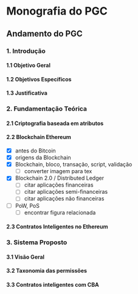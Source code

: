 # Monografia do PGC

## Andamento do PGC

### 1. Introdução

#### 1.1 Objetivo Geral

#### 1.2 Objetivos Específicos

#### 1.3 Justificativa

### 2. Fundamentação Teórica

#### 2.1 Criptografia baseada em atributos

#### 2.2 Blockchain Ethereum

- [x] antes do Bitcoin
- [x] origens da Blockchain
- [x] Blockchain, bloco, transação, script, validação
  - [ ] converter imagem para tex
- [x] Blockchain 2.0 / Distributed Ledger
  - [ ] citar aplicações financeiras
  - [ ] citar aplicações semi-financeiras
  - [ ] citar aplicações não financeiras
- [ ] PoW, PoS
  - [ ] encontrar figura relacionada

#### 2.3 Contratos Inteligentes no Ethereum

### 3. Sistema Proposto

#### 3.1 Visão Geral

#### 3.2 Taxonomia das permissões

#### 3.3 Contratos inteligentes com CBA
